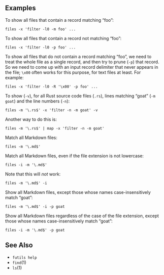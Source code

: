 ## Examples

To show all files that contain a record matching “foo”:

```
files -x 'filter -l0 -m foo' ...
```

To show all files that contain a record not matching “foo”:

```
files -x 'filter -l0 -p foo' ...
```

To show all files that do not contain a record matching “foo”, we need to treat
the whole file as a single record, and then try to prune (`-p`) that record. So
we need to come up with an input record delimiter that never appears in the
file; `\x00` often works for this purpose, for text files at least. For example:

```
files -x 'filter -l0 -R '\x00' -p foo' ...
```

To show (`-v`), for all Rust source code files (`.rs`), lines matching “goat”
(`-m goat`) and the line numbers (`-n`):

```
files -m '\.rs$' -x 'filter -n -m goat' -v
```

Another way to do this is:

```
files -m '\.rs$' | map -x 'filter -n -m goat'
```

Match all Markdown files:

```
files -m '\.md$'
```

Match all Markdown files, even if the file extension is not lowercase:

```
files -i -m '\.md$'
```

Note that this will *not* work:

```
files -m '\.md$' -i
```

Show all Markdown files, except those whose names case-insensitively match
“goat”:

```
files -m '\.md$' -i -p goat
```

Show all Markdown files regardless of the case of the file extension, except
those whose names case-insensitively match “goat”:

```
files -i -m '\.md$' -p goat
```

## See Also

* `futils help`
* `find`(1)
* `ls`(1)
